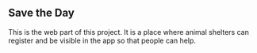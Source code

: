 
## Save the Day

This is the web part of this project. It is a place where animal shelters can register and be visible in the app so that people can help.

